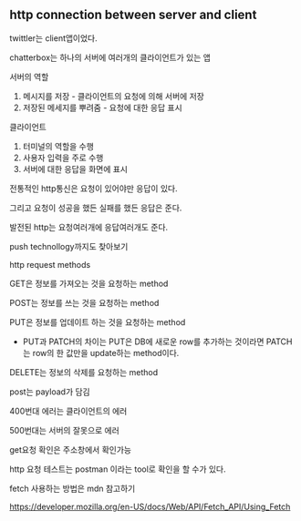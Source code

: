 ## http connection between server and client

twittler는 client앱이었다.

chatterbox는 하나의 서버에 여러개의 클라이언트가 있는 앱

서버의 역할

1. 메시지를 저장 - 클라이언트의 요청에 의해 서버에 저장
2. 저장된 메세지를 뿌려줌 - 요청에 대한 응답 표시

클라이언트 

1. 터미널의 역할을 수행
2. 사용자 입력을 주로 수행
3. 서버에 대한 응답을 화면에 표시

전통적인 http통신은 요청이 있어야만 응답이 있다.

그리고 요청이 성공을 했든 실패를 했든 응답은 준다.

발전된 http는 요청여러개에 응답여러개도 준다.

push technollogy까지도 찾아보기



http request methods 

GET은 정보를 가져오는 것을 요청하는 method

POST는 정보를 쓰는 것을 요청하는 method

PUT은 정보를 업데이트 하는 것을 요청하는 method

- PUT과 PATCH의 차이는 PUT은 DB에 새로운 row를 추가하는 것이라면 PATCH는 row의 한 값만을 update하는 method이다.

DELETE는 정보의 삭제를 요청하는 method

post는 payload가 담김

400번대 에러는 클라이언트의 에러

500번대는 서버의 잘못으로 에러

get요청 확인은 주소창에서 확인가능

http 요청 테스트는 postman 이라는 tool로 확인을 할 수가 있다.

fetch 사용하는 방법은 mdn 참고하기

https://developer.mozilla.org/en-US/docs/Web/API/Fetch_API/Using_Fetch


